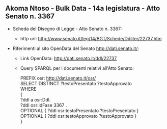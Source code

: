 ## Akoma Ntoso - Bulk Data - 14a legislatura - Atto Senato n. 3367 ##

* Scheda del Disegno di Legge - Atto Senato n. 3367:
	* http url: http://www.senato.it/leg/14/BGT/Schede/Ddliter/22737.htm

* Riferimenti al sito OpenData del Senato http://dati.senato.it/:
	* Link OpenData: http://dati.senato.it/ddl/22737
	* Query SPARQL per i documenti relativi all'Atto Senato:

        PREFIX osr: <http://dati.senato.it/osr/>  
		SELECT DISTINCT ?testoPresentato ?testoApprovato  
		WHERE  
		{  
		    ?ddl a osr:Ddl.  
		    ?ddl osr:idFase 3367 .  
		    OPTIONAL { ?ddl osr:testoPresentato ?testoPresentato }  
		    OPTIONAL { ?ddl osr:testoApprovato ?testoApprovato }  
		}
		